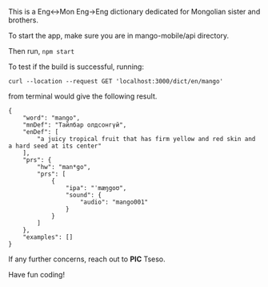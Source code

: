 This is a Eng<->Mon Eng->Eng dictionary dedicated for Mongolian sister and brothers.

To start the app, make sure you are in mango-mobile/api directory.

Then run, 
`npm start`

To test if the build is successful, running:

`curl --location --request GET 'localhost:3000/dict/en/mango'`

from terminal would give the following result.

```
{
    "word": "mango",
    "mnDef": "Тайлбар олдсонгүй",
    "enDef": [
        "a juicy tropical fruit that has firm yellow and red skin and a hard seed at its center"
    ],
    "prs": {
        "hw": "man*go",
        "prs": [
            {
                "ipa": "ˈmæŋgoʊ",
                "sound": {
                    "audio": "mango001"
                }
            }
        ]
    },
    "examples": []
}

```

If any further concerns, reach out to **PIC** Tseso.

Have fun coding!

